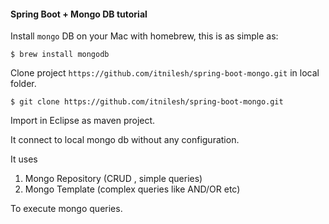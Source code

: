 
#### Spring Boot + Mongo DB tutorial

Install `mongo` DB on your Mac with homebrew, this is as simple as:

`$ brew install mongodb`

Clone project `https://github.com/itnilesh/spring-boot-mongo.git`  in local folder.

`$ git clone https://github.com/itnilesh/spring-boot-mongo.git`

Import in Eclipse as maven project.

It connect to local mongo db without any configuration.

It uses 

1. Mongo Repository (CRUD , simple queries)
2. Mongo Template (complex queries like AND/OR etc)

To execute mongo queries.
